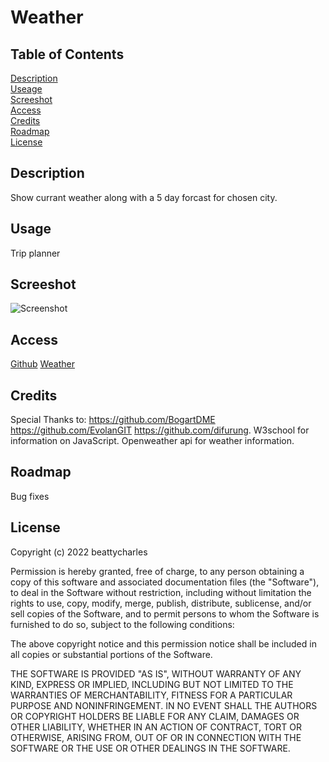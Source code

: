 # Weather

## Table of Contents
[Description](#description)<br>
[Useage](#usage)<br>
[Screeshot](#screeshot)<br>
[Access](#access)<br>
[Credits](#credits)<br>
[Roadmap](#roadmap)<br>
[License](#license)

## Description
Show currant weather along with a 5 day forcast for chosen city.

## Usage
Trip planner

## Screeshot
![Screenshot]()

## Access

[Github](https://www.github.com/beattycharles)
[Weather](https://beattycharles.github.io/Weather/)

## Credits
Special Thanks to: https://github.com/BogartDME https://github.com/EvolanGIT https://github.com/difurung.
W3school for information on JavaScript.
Openweather api for weather information.


## Roadmap
Bug fixes

## License
Copyright (c) 2022 beattycharles

Permission is hereby granted, free of charge, to any person obtaining a copy
of this software and associated documentation files (the "Software"), to deal
in the Software without restriction, including without limitation the rights
to use, copy, modify, merge, publish, distribute, sublicense, and/or sell
copies of the Software, and to permit persons to whom the Software is
furnished to do so, subject to the following conditions:

The above copyright notice and this permission notice shall be included in all
copies or substantial portions of the Software.

THE SOFTWARE IS PROVIDED "AS IS", WITHOUT WARRANTY OF ANY KIND, EXPRESS OR
IMPLIED, INCLUDING BUT NOT LIMITED TO THE WARRANTIES OF MERCHANTABILITY,
FITNESS FOR A PARTICULAR PURPOSE AND NONINFRINGEMENT. IN NO EVENT SHALL THE
AUTHORS OR COPYRIGHT HOLDERS BE LIABLE FOR ANY CLAIM, DAMAGES OR OTHER
LIABILITY, WHETHER IN AN ACTION OF CONTRACT, TORT OR OTHERWISE, ARISING FROM,
OUT OF OR IN CONNECTION WITH THE SOFTWARE OR THE USE OR OTHER DEALINGS IN THE
SOFTWARE.